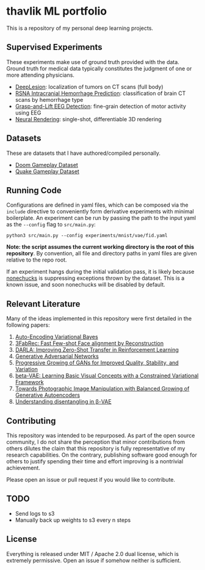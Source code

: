 # thavlik ML portfolio
This is a repository of my personal deep learning projects.

## Supervised Experiments
These experiments make use of ground truth provided with the data. Ground truth for medical data typically constitutes the judgment of one or more attending physicians.

- [DeepLesion](experiments/deeplesion/README.md): localization of tumors on CT scans (full body)
- [RSNA Intracranial Hemorrhage Prediction](experiments/rsna-intracranial/README.md): classification of brain CT scans by hemorrhage type
- [Grasp-and-Lift EEG Detection](experiments/grasp_and_lift_eeg/README.md): fine-grain detection of motor activity using EEG
- [Neural Rendering](experiments/graphics/README.md): single-shot, differentiable 3D rendering

<!---
### Unsupervised Modeling
These experiments showcase unsupervised modeling tasks on a variety of both medical and non-medical datasets. Variational Autoencoders (VAE) embed higher dimensional data into a compact latent space by modeling the principle components as a multivariate gaussian, a la [Kingma & Welling 2013](https://arxiv.org/abs/1312.6114). Unsupervised modeling tasks are distinguished by their use of plentiful, unlabeled data. Pretraining a network on an unsupervised task confers an exponential boost in data efficiency on relevant supervised tasks [[2](https://arxiv.org/abs/1911.10448)] [[3](https://arxiv.org/abs/1707.08475)], rendering these experiments highly relevant to [few-/one-shot learning](https://en.wikipedia.org/wiki/One-shot_learning).

- [1D Variational Autoencoder](experiments/include/vae1d/README.md), used for EEG and other time series
- [2D Variational Autoencoder](experiments/include/vae2d/README.md), used for 2D images
- [3D Variational Autoencoder](experiments/include/vae3d/README.md), used for video and structural MRI
- [4D Variational Autoencoder](experiments/include/vae4d/README.md), used for fMRI
-->

## Datasets
These are datasets that I have authored/compiled personally.

- [Doom Gameplay Dataset](https://github.com/thavlik/doom-gameplay-dataset)
- [Quake Gameplay Dataset](https://github.com/thavlik/quake-gameplay-dataset)

## Running Code
Configurations are defined in yaml files, which can be composed via the `include` directive to conveniently form derivative experiments with minimal boilerplate. An experiment can be run by passing the path to the input yaml as the `--config` flag to `src/main.py`:

`python3 src/main.py --config experiments/mnist/vae/fid.yaml`

**Note: the script assumes the current working directory is the root of this repository**. By convention, all file and directory paths in yaml files are given relative to the repo root.

If an experiment hangs during the initial validation pass, it is likely because [nonechucks](https://github.com/msamogh/nonechucks) is suppressing exceptions thrown by the dataset. This is a known issue, and soon nonechucks will be disabled by default.

## Relevant Literature
Many of the ideas implemented in this repository were first detailed in the following papers:

1. [Auto-Encoding Variational Bayes](https://arxiv.org/abs/1312.6114)
2. [3FabRec: Fast Few-shot Face alignment by Reconstruction](https://arxiv.org/abs/1911.10448)
3. [DARLA: Improving Zero-Shot Transfer in Reinforcement Learning](https://arxiv.org/abs/1707.08475)
4. [Generative Adversarial Networks](https://arxiv.org/abs/1406.2661)
5. [Progressive Growing of GANs for Improved Quality, Stability, and Variation](https://arxiv.org/abs/1710.10196)
6. [beta-VAE: Learning Basic Visual Concepts with a Constrained Variational Framework](https://openreview.net/forum?id=Sy2fzU9gl)
7. [Towards Photographic Image Manipulation with Balanced Growing of Generative Autoencoders](https://arxiv.org/abs/1904.06145)
8. [Understanding disentangling in β-VAE](https://arxiv.org/pdf/1804.03599.pdf)

## Contributing
This repository was intended to be repurposed. As part of the open source community, I do not share the perception that minor contributions from others dilutes the claim that this repository is fully representative of my research capabilities. On the contrary, publishing software good enough for others to justify spending their time and effort improving is a nontrivial achievement.

Please open an issue or pull request if you would like to contribute.

## TODO
- Send logs to s3
- Manually back up weights to s3 every n steps

## License
Everything is released under MIT / Apache 2.0 dual license, which is extremely permissive. Open an issue if somehow neither is sufficient.
